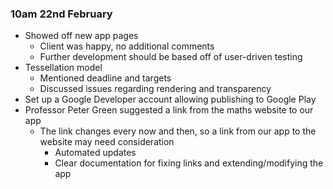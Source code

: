 ### 10am 22nd February

* Showed off new app pages
  * Client was happy, no additional comments
  * Further development should be based off of user-driven testing
* Tessellation model
  * Mentioned deadline and targets
  * Discussed issues regarding rendering and transparency
* Set up a Google Developer account allowing publishing to Google Play
* Professor Peter Green suggested a link from the maths website to our app
  * The link changes every now and then, so a link from our app to the website may need consideration
    * Automated updates
    * Clear documentation for fixing links and extending/modifying the app

